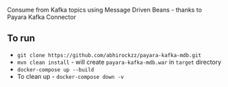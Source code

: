 Consume from Kafka topics using Message Driven Beans - thanks to Payara Kafka Connector

## To run

- `git clone https://github.com/abhirockzz/payara-kafka-mdb.git`
- `mvn clean install` - will create `payara-kafka-mdb.war` in `target` directory
- `docker-compose up --build`
- To clean up - `docker-compose down -v`
